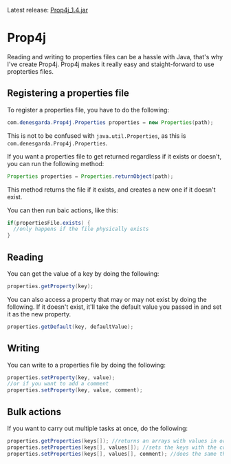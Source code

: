 Latest release: [Prop4j_1.4.jar](https://github.com/DenDen747/Prop4j/raw/main/builds/Prop4j_1.4.jar)
# Prop4j
Reading and writing to properties files can be a hassle with Java, that's why I've create Prop4j. Prop4j makes it really easy and staight-forward to use propterties files.
## Registering a properties file
To register a properties file, you have to do the following:
```java
com.denesgarda.Prop4j.Properties properties = new Properties(path);
```
This is not to be confused with ``java.util.Properties``, as this is ``com.denesgarda.Prop4j.Properties``.

If you want a properties file to get returned regardless if it exists or doesn't, you can run the following method:

```java
Properties properties = Properties.returnObject(path);
```

This method returns the file if it exists, and creates a new one if it doesn't exist.

You can then run baic actions, like this:

```java
if(propertiesFile.exists) {
  //only happens if the file physically exists
}
```
## Reading
You can get the value of a key by doing the following:
```java
properties.getProperty(key);
```
You can also access a property that may or may not exist by doing the following. If it doesn't exist, it'll take the default value you passed in and set it as the new property.

```java
properties.getDefault(key, defaultValue);
```



## Writing

You can write to a properties file by doing the following:
```java
properties.setProperty(key, value);
//or if you want to add a comment
properties.setProperty(key, value, comment);
```
## Bulk actions
If you want to carry out multiple tasks at once, do the following:
```java
properties.getProperties(keys[]); //returns an arrays with values in order
properties.setProperties(keys[], values[]); //sets the keys with the corresponding values in order
properties.setProperties(keys[], values[], comment); //does the same thing except with a comment
```

